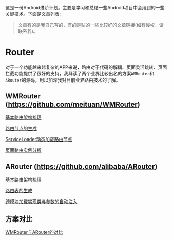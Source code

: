 
这是一份Android进阶计划。主要是学习和总结一些Android项目中会用到的一些关键技术。下面是文章列表:

>文章有的是我自己写的，有的是贴的一些比较好的文章链接(如有侵权，请联系我)。

# Router

对于一个功能越来越复杂的APP来说，路由对于代码的解耦、页面灵活跳转、页面拦截功能提供了很好的支持，我拜读了两个业界比较出名的方案`WMRouter`和`ARouter`的源码。用以加深我对目前业界路由技术的了解。

## WMRouter (https://github.com/meituan/WMRouter)

<p><a href="router/WMRouter/基本路由架构梳理.md">基本路由架构梳理</a></p>

<p><a href="router/WMRouter/路由节点的动态生成.md">路由节点的生成</a></p>

<p><a href="router/WMRouter/使用ServiceLoader动态注入路由节点.md">ServiceLoader动态加载路由节点</a></p>

<p><a href="router/WMRouter/页面跳转的梳理与拦截器的使用.md">页面路由实例分析</a></p>


## ARouter (https://github.com/alibaba/ARouter)

<p><a href="router/ARouter/基本路由过程.md">基本路由架构梳理</a></p>

<p><a href="router/ARouter/动态生成路由表.md">路由表的生成</a></p>

<p><a href="router/ARouter/跨模块加载实现类与参数的自动注入.md">跨模块加载实现类与参数的自动注入</a></p>

## 方案对比

<p><a href="router/Android路由框架:WMRouter与ARouter的对比.md"> WMRouter与ARouter的对比 </a></p>